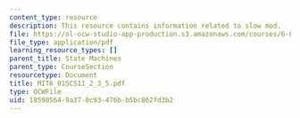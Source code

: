 ```yaml
---
content_type: resource
description: This resource contains information related to slow mod.
file: https://ol-ocw-studio-app-production.s3.amazonaws.com/courses/6-01sc-introduction-to-electrical-engineering-and-computer-science-i-spring-2011/185985649a370c93476bb5bc862fd3b2_MIT6_01SCS11_2_3_5.pdf
file_type: application/pdf
learning_resource_types: []
parent_title: State Machines
parent_type: CourseSection
resourcetype: Document
title: MIT6_01SCS11_2_3_5.pdf
type: OCWFile
uid: 18598564-9a37-0c93-476b-b5bc862fd3b2
---
```

